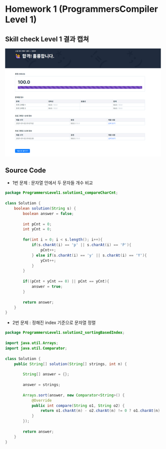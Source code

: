 # Homework 1 (ProgrammersCompiler Level 1)
## Skill check Level 1 결과 캡쳐
![ResultCapture](./Image/123.png)
## Source Code
- 1번 문제 : 문자열 안에서 두 문자들 개수 비교
```java
package ProgrammersLevel1.solution1_compareCharCnt;

class Solution {
    boolean solution(String s) {
        boolean answer = false;

        int pCnt = 0;
        int yCnt = 0;

        for(int i = 0; i < s.length(); i++){
            if(s.charAt(i) == 'p' || s.charAt(i) == 'P'){
                pCnt++;
            } else if(s.charAt(i) == 'y' || s.charAt(i) == 'Y'){
                yCnt++;
            }
        }

        if((pCnt + yCnt == 0) || pCnt == yCnt){
            answer = true;
        }

        return answer;
    }
}
```
</code></pre>
- 2번 문제 : 정해진 index 기준으로 문자열 정렬
```java
package ProgrammersLevel1.solution2_sortingBasedIndex;

import java.util.Arrays;
import java.util.Comparator;

class Solution {
    public String[] solution(String[] strings, int n) {

        String[] answer = {};

        answer = strings;

        Arrays.sort(answer, new Comparator<String>() {
            @Override
            public int compare(String o1, String o2) {
                return o1.charAt(n) - o2.charAt(n) != 0 ? o1.charAt(n) - o2.charAt(n) : o1.compareTo(o2);
            }
        });

        return answer;
    }
}
```

